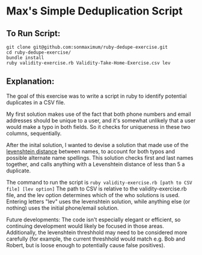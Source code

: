 # Max's Simple Deduplication Script

## To Run Script:

```
git clone git@github.com:sonmaximum/ruby-dedupe-exercise.git
cd ruby-dedupe-exercise/
bundle install
ruby validity-exercise.rb Validity-Take-Home-Exercise.csv lev
```

## Explanation:

The goal of this exercise was to write a script in ruby to identify potential duplicates in a CSV file.

My first solution makes use of the fact that both phone numbers and email addresses should be unique to a user, and it's somewhat unlikely that a user would make a typo in both fields.  So it checks for uniqueness in these two columns, sequentially.

After the inital solution, I wanted to devise a solution that made use of the [levenshtein distance](https://en.wikipedia.org/wiki/Levenshtein_distance) between names, to account for both typos and possible alternate name spellings.  This solution checks first and last names together, and calls anything with a Levenshtein distance of less than 5 a duplicate.

The command to run the script is `ruby validity-exercise.rb [path to CSV file] [lev option]`
The path to CSV is relative to the validity-exercise.rb file, and the lev option determines which of the who solutions is used.  Entering letters "lev" uses the levenshtein solution, while anything else (or nothing) uses the initial phone/email solution.

Future developments:  The code isn't especially elegant or efficient, so continuing development would likely be focused in those areas.  Additionally, the levenshtein threshhold may need to be considered more carefully (for example, the current threshhold would match e.g. Bob and Robert, but is loose enough to potentially cause false positives).